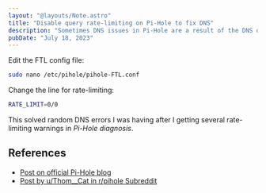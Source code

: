 ```yaml
---
layout: "@layouts/Note.astro"
title: "Disable query rate-limiting on Pi-Hole to fix DNS"
description: "Sometimes DNS issues in Pi-Hole are a result of the DNS query rate-limiting enabled by default, which can be disabled altogether by editing a single file."
pubDate: "July 18, 2023"
---
```


Edit the FTL config file:

```bash
sudo nano /etc/pihole/pihole-FTL.conf
```

Change the line for rate-limiting:

```bash
RATE_LIMIT=0/0
```

This solved random DNS errors I was having after I getting several rate-limiting warnings in _Pi-Hole diagnosis_.

## References

- <a href="https://pi-hole.net/blog/2021/02/16/pi-hole-ftl-v5-7-and-web-v5-4-released/#page-content:~:text=Rate%2Dlimiting%20can%20easily%20be%20disabled" target="_blank">Post on official Pi-Hole blog</a>
- <a href="https://www.reddit.com/r/pihole/comments/osm2fn/psa_if_you_are_having_random_dns_resolution" target="_blank">Post by u/Thom\_\_Cat in r/pihole Subreddit</a>
